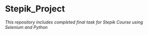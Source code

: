 # Stepik_Project

*This repository includes completed final task for Stepik Course using Selenium and Python*
